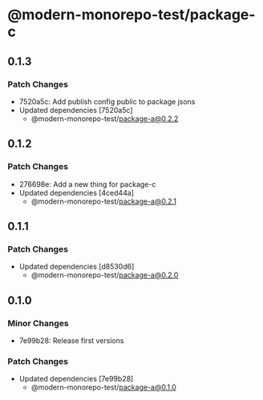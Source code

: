 # @modern-monorepo-test/package-c

## 0.1.3

### Patch Changes

- 7520a5c: Add publish config public to package jsons
- Updated dependencies [7520a5c]
  - @modern-monorepo-test/package-a@0.2.2

## 0.1.2

### Patch Changes

- 276698e: Add a new thing for package-c
- Updated dependencies [4ced44a]
  - @modern-monorepo-test/package-a@0.2.1

## 0.1.1

### Patch Changes

- Updated dependencies [d8530d6]
  - @modern-monorepo-test/package-a@0.2.0

## 0.1.0

### Minor Changes

- 7e99b28: Release first versions

### Patch Changes

- Updated dependencies [7e99b28]
  - @modern-monorepo-test/package-a@0.1.0
